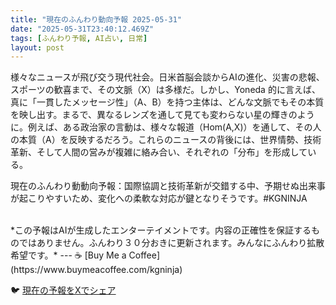 ```yaml
---
title: "現在のふんわり動向予報 2025-05-31"
date: "2025-05-31T23:40:12.469Z"
tags: [ふんわり予報, AI占い, 日常]
layout: post
---
```



様々なニュースが飛び交う現代社会。日米首脳会談からAIの進化、災害の悲報、スポーツの歓喜まで、その文脈（X）は多様だ。しかし、Yoneda 的に言えば、真に「一貫したメッセージ性」（A、B）を持つ主体は、どんな文脈でもその本質を映し出す。まるで、異なるレンズを通して見ても変わらない星の輝きのように。例えば、ある政治家の言動は、様々な報道（Hom(A,X)）を通して、その人の本質（A）を反映するだろう。これらのニュースの背後には、世界情勢、技術革新、そして人間の営みが複雑に絡み合い、それぞれの「分布」を形成している。

現在のふんわり動動向予報：国際協調と技術革新が交錯する中、予期せぬ出来事が起こりやすいため、変化への柔軟な対応が鍵となりそうです。#KGNINJA

<br>
*この予報はAIが生成したエンターテイメントです。内容の正確性を保証するものではありません。ふんわり３０分おきに更新されます。みんなにふんわり拡散希望です。*
---
☕️ [Buy Me a Coffee](https://www.buymeacoffee.com/kgninja)

🐦 [現在の予報をXでシェア](https://twitter.com/intent/tweet?text=%E7%8F%BE%E5%9C%A8%E3%81%AE%E3%81%B5%E3%82%93%E3%82%8F%E3%82%8A%E4%BA%88%E5%A0%B1%3A%20%E3%80%8C%E6%A7%98%E3%80%85%E3%81%AA%E3%83%8B%E3%83%A5%E3%83%BC%E3%82%B9%E3%81%8C%E9%A3%9B%E3%81%B3%E4%BA%A4%E3%81%86%E7%8F%BE%E4%BB%A3%E7%A4%BE%E4%BC%9A%E3%80%82%E3%80%8D%23KGNINJA%20%E7%B6%9A%E3%81%8D%E3%81%AF%E3%83%96%E3%83%AD%E3%82%B0%E3%81%A7%EF%BC%81%F0%9F%91%87&url=https%3A%2F%2Fkg-ninja.github.io%2FFunwariyoso%2F)
